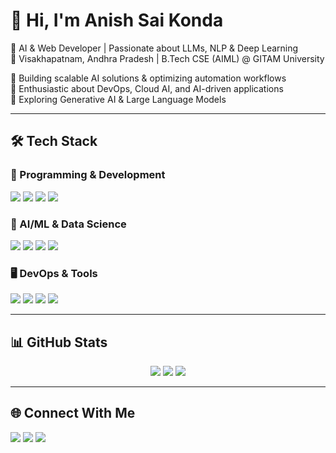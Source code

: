# 👋 Hi, I'm Anish Sai Konda  

🚀 AI & Web Developer | Passionate about LLMs, NLP & Deep Learning  
📍 Visakhapatnam, Andhra Pradesh | B.Tech CSE (AIML) @ GITAM University  

🔹 Building scalable AI solutions & optimizing automation workflows  
🔹 Enthusiastic about DevOps, Cloud AI, and AI-driven applications  
🔹 Exploring Generative AI & Large Language Models  

---

## 🛠️ Tech Stack  

### 📌 Programming & Development  
<p align="left">
  <img src="https://img.shields.io/badge/Python-3776AB?style=for-the-badge&logo=python&logoColor=white" />
  <img src="https://img.shields.io/badge/JavaScript-F7DF1E?style=for-the-badge&logo=javascript&logoColor=black" />
  <img src="https://img.shields.io/badge/C-00599C?style=for-the-badge&logo=c&logoColor=white" />
  <img src="https://img.shields.io/badge/SQL-4479A1?style=for-the-badge&logo=mysql&logoColor=white" />
</p>

### 🤖 AI/ML & Data Science  
<p align="left">
  <img src="https://img.shields.io/badge/LangChain-FFD43B?style=for-the-badge&logo=python&logoColor=black" />
  <img src="https://img.shields.io/badge/Transformers-FF6F00?style=for-the-badge&logo=tensorflow&logoColor=white" />
  <img src="https://img.shields.io/badge/FAISS-009688?style=for-the-badge" />
  <img src="https://img.shields.io/badge/Pandas-150458?style=for-the-badge&logo=pandas&logoColor=white" />
</p>

### 🖥️ DevOps & Tools  
<p align="left">
  <img src="https://img.shields.io/badge/Git-F05032?style=for-the-badge&logo=git&logoColor=white" />
  <img src="https://img.shields.io/badge/GitHub-181717?style=for-the-badge&logo=github&logoColor=white" />
  <img src="https://img.shields.io/badge/VS%20Code-007ACC?style=for-the-badge&logo=visual-studio-code&logoColor=white" />
  <img src="https://img.shields.io/badge/Jupyter-F37626?style=for-the-badge&logo=jupyter&logoColor=white" />
</p>

---

## 📊 GitHub Stats  
<p align="center">
  <img src="https://github-readme-streak-stats.herokuapp.com/?user=your-username&theme=dark&hide_border=false" />
  <img src="https://github-readme-stats.vercel.app/api?username=your-username&show_icons=true&theme=dark" />
  <img src="https://github-readme-stats.vercel.app/api/top-langs/?username=your-username&layout=compact&theme=dark" />
</p>

---

## 🌐 Connect With Me  
<p align="left">
  <a href="https://linkedin.com/in/anish-konda"><img src="https://img.shields.io/badge/LinkedIn-blue?style=for-the-badge&logo=linkedin" /></a>
  <a href="https://github.com/anish-konda"><img src="https://img.shields.io/badge/GitHub-181717?style=for-the-badge&logo=github&logoColor=white" /></a>
  <a href="mailto:anishkst07@gmail.com"><img src="https://img.shields.io/badge/Email-D14836?style=for-the-badge&logo=gmail&logoColor=white" /></a>
</p>
